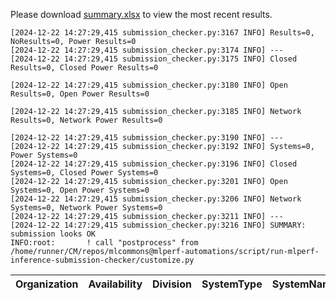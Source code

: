 Please download [summary.xlsx](summary.xlsx) to view the most recent results. 
 ```
[2024-12-22 14:27:29,415 submission_checker.py:3167 INFO] Results=0, NoResults=0, Power Results=0
[2024-12-22 14:27:29,415 submission_checker.py:3174 INFO] ---
[2024-12-22 14:27:29,415 submission_checker.py:3175 INFO] Closed Results=0, Closed Power Results=0

[2024-12-22 14:27:29,415 submission_checker.py:3180 INFO] Open Results=0, Open Power Results=0

[2024-12-22 14:27:29,415 submission_checker.py:3185 INFO] Network Results=0, Network Power Results=0

[2024-12-22 14:27:29,415 submission_checker.py:3190 INFO] ---
[2024-12-22 14:27:29,415 submission_checker.py:3192 INFO] Systems=0, Power Systems=0
[2024-12-22 14:27:29,415 submission_checker.py:3196 INFO] Closed Systems=0, Closed Power Systems=0
[2024-12-22 14:27:29,415 submission_checker.py:3201 INFO] Open Systems=0, Open Power Systems=0
[2024-12-22 14:27:29,415 submission_checker.py:3206 INFO] Network Systems=0, Network Power Systems=0
[2024-12-22 14:27:29,415 submission_checker.py:3211 INFO] ---
[2024-12-22 14:27:29,415 submission_checker.py:3216 INFO] SUMMARY: submission looks OK
INFO:root:       ! call "postprocess" from /home/runner/CM/repos/mlcommons@mlperf-automations/script/run-mlperf-inference-submission-checker/customize.py

```

| Organization   | Availability   | Division   | SystemType   | SystemName   | Platform   | Model   | MlperfModel   | Scenario   | Result   | Accuracy   | number_of_nodes   | host_processor_model_name   | host_processors_per_node   | host_processor_core_count   | accelerator_model_name   | accelerators_per_node   | Location   | framework   | operating_system   | notes   | compliance   | errors   | version   | inferred   | has_power   | Units   | weight_data_types   |
|----------------|----------------|------------|--------------|--------------|------------|---------|---------------|------------|----------|------------|-------------------|-----------------------------|----------------------------|-----------------------------|--------------------------|-------------------------|------------|-------------|--------------------|---------|--------------|----------|-----------|------------|-------------|---------|---------------------|